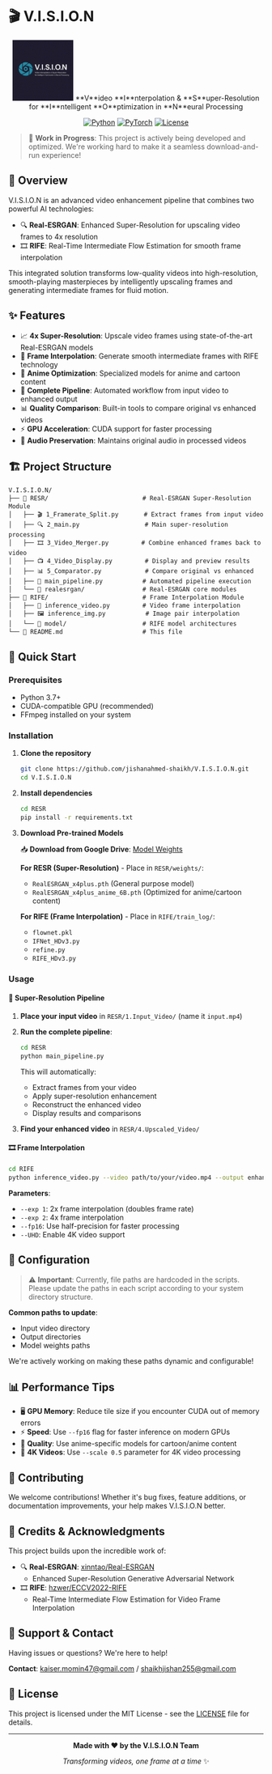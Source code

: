# 🎬 V.I.S.I.O.N

<div align="center">
  <img src="VISION.png" alt="NeonPulse Logo" width="120" height="120">
**V**ideo **I**nterpolation & **S**uper-Resolution for **I**ntelligent **O**ptimization in **N**eural Processing

[![Python](https://img.shields.io/badge/Python-3.7+-blue.svg)](https://www.python.org/downloads/)
[![PyTorch](https://img.shields.io/badge/PyTorch-1.7+-red.svg)](https://pytorch.org/)
[![License](https://img.shields.io/badge/License-MIT-green.svg)](LICENSE)
</div>

> 🚧 **Work in Progress**: This project is actively being developed and optimized. We're working hard to make it a seamless download-and-run experience!

## 📖 Overview

V.I.S.I.O.N is an advanced video enhancement pipeline that combines two powerful AI technologies:

- 🔍 **Real-ESRGAN**: Enhanced Super-Resolution for upscaling video frames to 4x resolution
- 🎞️ **RIFE**: Real-Time Intermediate Flow Estimation for smooth frame interpolation

This integrated solution transforms low-quality videos into high-resolution, smooth-playing masterpieces by intelligently upscaling frames and generating intermediate frames for fluid motion.

## ✨ Features

- 📈 **4x Super-Resolution**: Upscale video frames using state-of-the-art Real-ESRGAN models
- 🎯 **Frame Interpolation**: Generate smooth intermediate frames with RIFE technology
- 🎨 **Anime Optimization**: Specialized models for anime and cartoon content
- 🔄 **Complete Pipeline**: Automated workflow from input video to enhanced output
- 📊 **Quality Comparison**: Built-in tools to compare original vs enhanced videos
- ⚡ **GPU Acceleration**: CUDA support for faster processing
- 🎵 **Audio Preservation**: Maintains original audio in processed videos

## 🏗️ Project Structure

```
V.I.S.I.O.N/
├── 📁 RESR/                          # Real-ESRGAN Super-Resolution Module
│   ├── 🎬 1_Framerate_Split.py       # Extract frames from input video
│   ├── 🔍 2_main.py                  # Main super-resolution processing
│   ├── 🎞️ 3_Video_Merger.py         # Combine enhanced frames back to video
│   ├── 📺 4_Video_Display.py         # Display and preview results
│   ├── 📊 5_Comparator.py            # Compare original vs enhanced
│   ├── 🔧 main_pipeline.py           # Automated pipeline execution
│   └── 📁 realesrgan/                # Real-ESRGAN core modules
├── 📁 RIFE/                          # Frame Interpolation Module
│   ├── 🎥 inference_video.py         # Video frame interpolation
│   ├── 🖼️ inference_img.py           # Image pair interpolation
│   └── 📁 model/                     # RIFE model architectures
└── 📄 README.md                      # This file
```

## 🚀 Quick Start

### Prerequisites

- Python 3.7+
- CUDA-compatible GPU (recommended)
- FFmpeg installed on your system

### Installation

1. **Clone the repository**

   ```bash
   git clone https://github.com/jishanahmed-shaikh/V.I.S.I.O.N.git
   cd V.I.S.I.O.N
   ```
2. **Install dependencies**

   ```bash
   cd RESR
   pip install -r requirements.txt
   ```
3. **Download Pre-trained Models**

   📥 **Download from Google Drive**: [Model Weights](https://drive.google.com/drive/folders/1FsvxalXW-f3zsypSa8n8r0hq7SNhFO0M?usp=drive_link)

   **For RESR (Super-Resolution)** - Place in `RESR/weights/`:

   - `RealESRGAN_x4plus.pth` (General purpose model)
   - `RealESRGAN_x4plus_anime_6B.pth` (Optimized for anime/cartoon content)

   **For RIFE (Frame Interpolation)** - Place in `RIFE/train_log/`:

   - `flownet.pkl`
   - `IFNet_HDv3.py`
   - `refine.py`
   - `RIFE_HDv3.py`

### Usage

#### 🎯 Super-Resolution Pipeline

1. **Place your input video** in `RESR/1.Input_Video/` (name it `input.mp4`)
2. **Run the complete pipeline**:

   ```bash
   cd RESR
   python main_pipeline.py
   ```

   This will automatically:

   - Extract frames from your video
   - Apply super-resolution enhancement
   - Reconstruct the enhanced video
   - Display results and comparisons
3. **Find your enhanced video** in `RESR/4.Upscaled_Video/`

#### 🎞️ Frame Interpolation

```bash
cd RIFE
python inference_video.py --video path/to/your/video.mp4 --output enhanced_video.mp4 --exp 1
```

**Parameters**:

- `--exp 1`: 2x frame interpolation (doubles frame rate)
- `--exp 2`: 4x frame interpolation
- `--fp16`: Use half-precision for faster processing
- `--UHD`: Enable 4K video support

## 🔧 Configuration

> ⚠️ **Important**: Currently, file paths are hardcoded in the scripts. Please update the paths in each script according to your system directory structure.

**Common paths to update**:

- Input video directory
- Output directories
- Model weights paths

We're actively working on making these paths dynamic and configurable!

## 📊 Performance Tips

- 🖥️ **GPU Memory**: Reduce tile size if you encounter CUDA out of memory errors
- ⚡ **Speed**: Use `--fp16` flag for faster inference on modern GPUs
- 🎯 **Quality**: Use anime-specific models for cartoon/anime content
- 📏 **4K Videos**: Use `--scale 0.5` parameter for 4K video processing

## 🤝 Contributing

We welcome contributions! Whether it's bug fixes, feature additions, or documentation improvements, your help makes V.I.S.I.O.N better.

## 📜 Credits & Acknowledgments

This project builds upon the incredible work of:

- 🔍 **Real-ESRGAN**: [xinntao/Real-ESRGAN](https://github.com/xinntao/Real-ESRGAN)
  - Enhanced Super-Resolution Generative Adversarial Network
- 🎞️ **RIFE**: [hzwer/ECCV2022-RIFE](https://github.com/hzwer/ECCV2022-RIFE)
  - Real-Time Intermediate Flow Estimation for Video Frame Interpolation

## 📧 Support & Contact

Having issues or questions? We're here to help!

**Contact**: kaiser.momin47@gmail.com / shaikhjishan255@gmail.com

## 📄 License

This project is licensed under the MIT License - see the [LICENSE](LICENSE) file for details.

---

<div align="center">

**Made with ❤️ by the V.I.S.I.O.N Team**

*Transforming videos, one frame at a time* ✨

</div>
